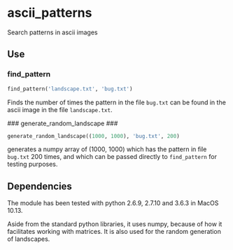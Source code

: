 # ascii_patterns

Search patterns in ascii images

## Use ##

### find_pattern ###
```python
find_pattern('landscape.txt', 'bug.txt')
```

Finds the number of times the pattern in the file ```bug.txt``` can be found in the ascii
image in the file ```landscape.txt```.

### generate_random_landscape ###

```python
generate_random_landscape((1000, 1000), 'bug.txt', 200)
```

generates a numpy array of (1000, 1000) which has the pattern in file ```bug.txt``` 200 times, and which can be passed directly to ```find_pattern``` for testing purposes.

## Dependencies ##

The module has been tested with python 2.6.9, 2.7.10 and 3.6.3 in MacOS 10.13.

Aside from the standard python libraries, it uses numpy, because of how it facilitates working with matrices. It is also used for the random generation of landscapes.
